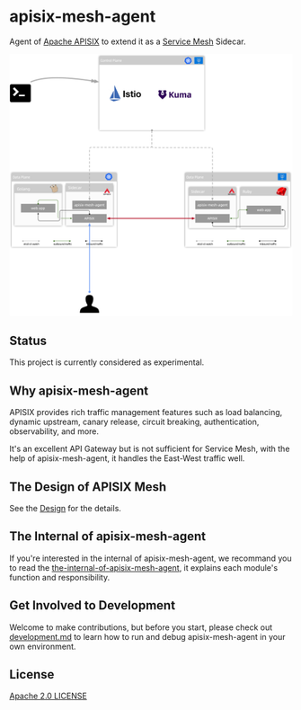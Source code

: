 apisix-mesh-agent
=================

Agent of [Apache APISIX](http://apisix.apache.org/) to extend it as a [Service
Mesh](https://www.redhat.com/en/topics/microservices/what-is-a-service-mesh) Sidecar.

![apisix-mesh-overview](./docs/images/apisix-mesh-overview.png)

Status
------

This project is currently considered as experimental.

Why apisix-mesh-agent
---------------------

APISIX provides rich traffic management features such as load balancing, dynamic upstream, canary release, circuit breaking, authentication, observability, and more.

It's an excellent API Gateway but is not sufficient for Service Mesh, with the help of apisix-mesh-agent, it handles the East-West traffic well.

The Design of APISIX Mesh
-------------------------

See the [Design](./docs/design.md) for the details.

The Internal of apisix-mesh-agent
---------------------------------

If you're interested in the internal of apisix-mesh-agent, we recommand you
to read the [the-internal-of-apisix-mesh-agent](./docs/the-internal-of-apisix-mesh-agent.md), it explains each
module's function and responsibility.

Get Involved to Development
---------------------------

Welcome to make contributions, but before you start, please check out
[development.md](./docs/development.md) to learn how to run and debug apisix-mesh-agent
in your own environment.

License
-------

[Apache 2.0 LICENSE](./LICENSE)
